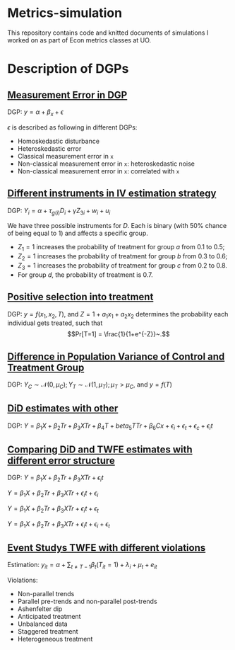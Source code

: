 # Metrics-simulation

This repository contains code and knitted documents of simulations I worked on as part of Econ metrics classes at UO.

# Description of DGPs

## [Measurement Error in DGP](code/metrics_khurana_PS2_05122024.Rmd)

DGP: $y = \alpha+ \beta_x + \epsilon$

$\epsilon$ is described as following in different DGPs:

-   Homoskedastic disturbance
-   Heteroskedastic error
-   Classical measurement error in `x`
-   Non-classical measurement error in `x`: heteroskedastic noise
-   Non-classical measurement error in `x`: correlated with `x`

## [Different instruments in IV estimation strategy](code/metrics_khurana_final-home_06132024.qmd)

DGP: $Y_i = \alpha + \tau_{g(i)} D_i + \gamma Z_{3i} + w_i + u_i$

We have three possible instruments for $D$. Each is binary (with 50% chance of being equal to $1$) and affects a specific group.

-   $Z_1=1$ increases the probability of treatment for group $a$ from 0.1 to 0.5;
-   $Z_2=1$ increases the probability of treatment for group $b$ from 0.3 to 0.6;
-   $Z_3=1$ increases the probability of treatment for group $c$ from 0.2 to 0.8.
-   For group $d$, the probability of treatment is 0.7.

## [Positive selection into treatment](code/metrics_khurana_A1_01202025.Rmd)

DGP: $y = f(x_{1}, x_{2}, T),$ and $Z = 1 + a_1x_1 + a_2x_2$ determines the probability each individual gets treated, such that $$Pr[T=1] = \frac{1}{1+e^{-Z}}~.$$

## [Difference in Population Variance of Control and Treatment Group](code/metrics_khurana_A5_02112025.Rmd)

DGP: $Y_C \sim \mathcal{N}(0, \mu_C); Y_T \sim \mathcal{N}(1, \mu_T); \mu_T > \mu_C$, and $y = f(T)$

## [DiD estimates with other](code/metrics_khurana_A5_02112025.Rmd)

DGP: $Y = \beta_1X + \beta_2Tr + \beta_3XTr + \beta_4T + beta_5TTr + \beta_6Cx + \epsilon_i + \epsilon_t + \epsilon_c + \epsilon_it$

## [Comparing DiD and TWFE estimates with different error structure](code/metrics_khurana_A3_02142025.Rmd)

DGP: $Y = \beta_1X + \beta_2Tr + \beta_3XTr + \epsilon_it$

$Y = \beta_1X + \beta_2Tr + \beta_3XTr + \epsilon_it + \epsilon_i$

$Y = \beta_1X + \beta_2Tr + \beta_3XTr + \epsilon_it + \epsilon_t$

$Y = \beta_1X + \beta_2Tr + \beta_3XTr + \epsilon_it + \epsilon_i + \epsilon_t$

## [Event Studys TWFE with different violations](code/metrics_khurana_A6-event-studies_02212025.Rmd)

Estimation: $y_{it} = \alpha + \sum_{t \ne T-1}\beta_t(T_{it}=1) + \lambda_{i} + \mu_{t} + e_{it}$

Violations:

-   Non-parallel trends
-   Parallel pre-trends and non-parallel post-trends
-   Ashenfelter dip
-   Anticipated treatment
-   Unbalanced data
-   Staggered treatment
-   Heterogeneous treatment
